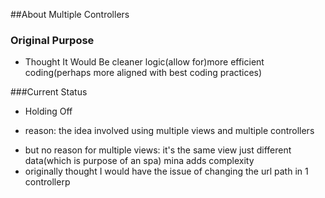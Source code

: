 ##About Multiple Controllers

### Original Purpose
* Thought It Would Be cleaner logic(allow for)more efficient coding(perhaps more aligned with best coding practices)

###Current Status
* Holding Off
+ reason: the idea involved using multiple views and multiple controllers
- but no reason for multiple views: it's the same view just different data(which is purpose of an spa)
mina adds complexity
- originally thought I would have the issue of changing the url path in 1 controllerp
